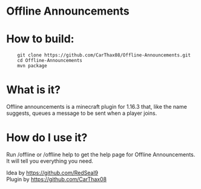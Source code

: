 # Offline Announcements
# How to build:  
```
    git clone https://github.com/CarThax08/Offline-Announcements.git
    cd Offline-Announcements
    mvn package
```
    
# What is it?
   Offline announcements is a minecraft plugin for 1.16.3 that, like the name suggests, queues a message to be sent when a player joins.
# How do I use it?
  Run /offline or /offline help to get the help page for Offline Announcements. It will tell you everything you need.

Idea by https://github.com/RedSeal9  
Plugin by https://github.com/CarThax08
